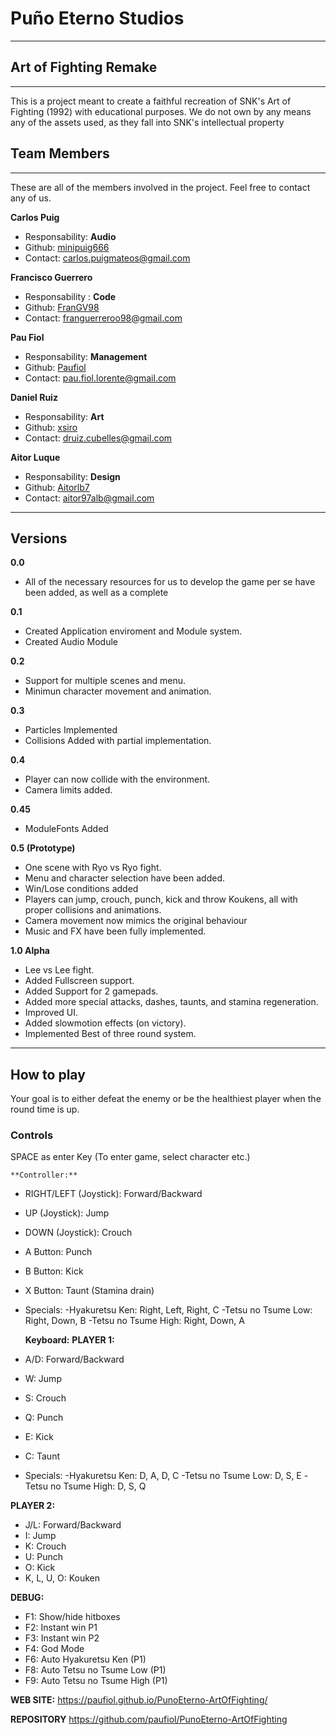 ﻿# Puño Eterno Studios
---

## Art of Fighting Remake
---
This is a project meant to create a faithful recreation of SNK's Art of Fighting (1992) with educational purposes. We do not own by any means any of the assets used, as they fall into SNK's intellectual property


## Team Members
---
These are all of the members involved in the project. Feel free to contact any of us.

**Carlos Puig**
- Responsability: **Audio**
- Github: [minipuig666](https://github.com/minipuig666)
- Contact: carlos.puigmateos@gmail.com

**Francisco Guerrero**
- Responsability : **Code**
- Github: [FranGV98](https://github.com/FranGV98)
- Contact: franguerreroo98@gmail.com

**Pau Fiol** 
- Responsability: **Management**
- Github: [Paufiol](https://github.com/paufiol)
- Contact: pau.fiol.lorente@gmail.com

**Daniel Ruiz**
- Responsability: **Art** 
- Github: [xsiro](https://github.com/xsiro)
- Contact: druiz.cubelles@gmail.com

**Aitor Luque**
- Responsability: **Design**
- Github: [Aitorlb7](https://github.com/Aitorlb7)
- Contact: aitor97alb@gmail.com
---
## Versions 
**0.0** 
- All of the necessary resources for us to develop the game per se have been added, as well as a complete 

**0.1** 
- Created Application enviroment and Module system. 
- Created Audio Module

**0.2** 
- Support for multiple scenes and menu.
- Minimun character movement and animation.

**0.3** 
- Particles Implemented
- Collisions Added with partial implementation.

**0.4** 
- Player can now collide with the environment.
- Camera limits added.

**0.45**
- ModuleFonts Added

**0.5 (Prototype)** 
- One scene with Ryo vs Ryo fight.
- Menu and character selection have been added.
- Win/Lose conditions added
- Players can jump, crouch, punch, kick and throw Koukens,
  all with proper collisions and animations.
- Camera movement now mimics the original behaviour
- Music and FX have been fully implemented.
                
**1.0 Alpha**
- Lee vs Lee fight.
- Added Fullscreen support.
- Added Support for 2 gamepads.
- Added more special attacks, dashes, taunts, and stamina regeneration.
- Improved UI.
- Added slowmotion effects (on victory).
- Implemented Best of three round system.

---
## How to play
Your goal is to either defeat the enemy or be the healthiest player 
when the round time is up.

### Controls
SPACE as enter Key (To enter game, select character etc.)


	**Controller:**
- RIGHT/LEFT 	(Joystick): Forward/Backward
- UP		(Joystick): Jump
- DOWN		(Joystick): Crouch
- A Button: 		 Punch
- B Button: 		 Kick
- X Button:		 Taunt (Stamina drain)
- Specials:
	-Hyakuretsu Ken: 	Right, Left, Right, C
	-Tetsu no Tsume Low:  	Right, Down, B
	-Tetsu no Tsume High: 	Right, Down, A

	**Keyboard:**
**PLAYER 1:**	
- A/D: Forward/Backward
- W: Jump
- S: Crouch
- Q: Punch
- E: Kick
- C: Taunt
- Specials:
	-Hyakuretsu Ken: 	D, A, D, C
	-Tetsu no Tsume Low:  	D, S, E
	-Tetsu no Tsume High: 	D, S, Q


**PLAYER 2:**
- J/L: Forward/Backward
- I: Jump
- K: Crouch
- U: Punch
- O: Kick
- K, L, U, O: Kouken

**DEBUG:**
- F1: Show/hide hitboxes
- F2: Instant win P1
- F3: Instant win P2
- F4: God Mode
- F6: Auto Hyakuretsu Ken (P1)
- F8: Auto Tetsu no Tsume Low (P1)
- F9: Auto Tetsu no Tsume High (P1)

**WEB SITE:**
https://paufiol.github.io/PunoEterno-ArtOfFighting/

**REPOSITORY**
https://github.com/paufiol/PunoEterno-ArtOfFighting
